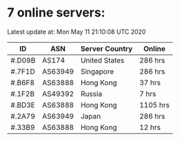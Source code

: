 # 7 online servers:

Latest update at: Mon May 11 21:10:08 UTC 2020

| ID | ASN | Server Country | Online |
| -- | --- | -------------- | ------ |
| #.D09B | AS174 | United States | 286 hrs |
| #.7F1D | AS63949 | Singapore | 286 hrs |
| #.B6F8 | AS63888 | Hong Kong | 37 hrs |
| #.1F2B | AS49392 | Russia | 7 hrs |
| #.BD3E | AS63888 | Hong Kong | 1105 hrs |
| #.2A79 | AS63949 | Japan | 286 hrs |
| #.33B9 | AS63888 | Hong Kong | 12 hrs |

